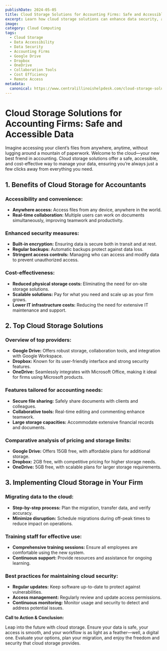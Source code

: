 ```yaml
---
publishDate: 2024-05-05  
title: Cloud Storage Solutions for Accounting Firms: Safe and Accessible Data  
excerpt: Learn how cloud storage solutions can enhance data security, accessibility, and cost-effectiveness for accounting firms.  
image:  
category: Cloud Computing  
tags:
  - Cloud Storage
  - Data Accessibility
  - Data Security
  - Accounting Firms
  - Google Drive
  - Dropbox
  - OneDrive
  - Collaboration Tools
  - Cost Efficiency
  - Remote Access
metadata:
  canonical: https://www.centralillinoishelpdesk.com/cloud-storage-solutions-for-accounting-firms-safe-and-accessible-data
---
```


# Cloud Storage Solutions for Accounting Firms: Safe and Accessible Data

Imagine accessing your client’s files from anywhere, anytime, without lugging around a mountain of paperwork. Welcome to the cloud—your new best friend in accounting. Cloud storage solutions offer a safe, accessible, and cost-effective way to manage your data, ensuring you’re always just a few clicks away from everything you need.

## 1. Benefits of Cloud Storage for Accountants

### Accessibility and convenience:

- **Anywhere access:** Access files from any device, anywhere in the world.
- **Real-time collaboration:** Multiple users can work on documents simultaneously, improving teamwork and productivity.

### Enhanced security measures:

- **Built-in encryption:** Ensuring data is secure both in transit and at rest.
- **Regular backups:** Automatic backups protect against data loss.
- **Stringent access controls:** Managing who can access and modify data to prevent unauthorized access.

### Cost-effectiveness:

- **Reduced physical storage costs:** Eliminating the need for on-site storage solutions.
- **Scalable solutions:** Pay for what you need and scale up as your firm grows.
- **Lower IT infrastructure costs:** Reducing the need for extensive IT maintenance and support.

## 2. Top Cloud Storage Solutions

### Overview of top providers:

- **Google Drive:** Offers robust storage, collaboration tools, and integration with Google Workspace.
- **Dropbox:** Known for its user-friendly interface and strong security features.
- **OneDrive:** Seamlessly integrates with Microsoft Office, making it ideal for firms using Microsoft products.

### Features tailored for accounting needs:

- **Secure file sharing:** Safely share documents with clients and colleagues.
- **Collaborative tools:** Real-time editing and commenting enhance teamwork.
- **Large storage capacities:** Accommodate extensive financial records and documents.

### Comparative analysis of pricing and storage limits:

- **Google Drive:** Offers 15GB free, with affordable plans for additional storage.
- **Dropbox:** 2GB free, with competitive pricing for higher storage needs.
- **OneDrive:** 5GB free, with scalable plans for larger storage requirements.

## 3. Implementing Cloud Storage in Your Firm

### Migrating data to the cloud:

- **Step-by-step process:** Plan the migration, transfer data, and verify accuracy.
- **Minimize disruption:** Schedule migrations during off-peak times to reduce impact on operations.

### Training staff for effective use:

- **Comprehensive training sessions:** Ensure all employees are comfortable using the new system.
- **Continuous support:** Provide resources and assistance for ongoing learning.

### Best practices for maintaining cloud security:

- **Regular updates:** Keep software up-to-date to protect against vulnerabilities.
- **Access management:** Regularly review and update access permissions.
- **Continuous monitoring:** Monitor usage and security to detect and address potential issues.

**Call to Action & Conclusion:**

Leap into the future with cloud storage. Ensure your data is safe, your access is smooth, and your workflow is as light as a feather—well, a digital one. Evaluate your options, plan your migration, and enjoy the freedom and security that cloud storage provides.